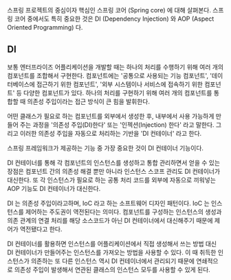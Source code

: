 스프링 프로젝트의 중심이자 핵심인 스프링 코어 (Spring core) 에 대해 살펴본다.
스프링 코어 중에서도 특히 중요한 것은 DI (Dependency Injection) 와 AOP (Aspect Oriented Programming) 다. 

## DI
보통 엔터프라이즈 어플리케이션을 개발할 때는 하나의 처리를 수행하기 위해 여러 개의 컴포넌트를 조합해서 구현한다. 컴포넌트에는 '공통으로 사용되는 기능 컴포넌트', '데이터베이스에 접근하기 위한 컴포넌트', '외부 시스템이나 서비스에 접속하기 위한 컴포넌트' 등 다양한 컴포넌트가 있다. 하나의 처리를 구현하기 위해 여러 개의 컴포넌트를 통합할 때 의존성 주입이라는 접근 방식이 큰 힘을 발휘한다. 

어떤 클래스가 필요로 하는 컴포넌트를 외부에서 생성한 후, 내부에서 사용 가능하게 만들어 주는 과정을 '의존성 주입(DI)한다' 또는 '인젝션(Injection) 한다' 라고 말한다. 그리고 이러한 의존성 주입을 자동으로 처리하는 기반을 'DI 컨테이너' 라고 한다. 

스프링 프레임워크가 제공하는 기능 중 가장 중요한 것이 DI 컨테이너 기능이다. 

DI 컨테이너를 통해 각 컴포넌트의 인스턴스를 생성하고 통합 관리하면서 얻을 수 있는 장점은 컴포넌트 간의 의존성 해결 뿐만 아니라 인스턴스 스코프 관리도 DI 컨테이너가 대신한다. 또 각 인스턴스가 필요로 하는 공통 처리 코드를 외부에 자동으로 끼워넣는 AOP 기능도 DI 컨테이너가 대신한다. 

DI 는 의존성 주입이라고하며, IoC 라고 하는 소프트웨어 디자인 패턴이다. IoC 는 인스턴스를 제어하는 주도권이 역전된다는 의미다. 컴포넌트를 구성하는 인스턴스의 생성과 의존 관계의 연결 처리를 해당 소스코드가 아닌 DI 컨테이너에서 대신해주기 때문에 제어가 역전됐다고 한다. 

DI 컨테이너를 활용하면 인스턴스를 어플리케이션에서 직접 생성해서 쓰는 방법 대신 DI 컨테이너가 만들어주는 인스턴스를 가져오는 방법을 사용할 수 있다. 이 때 취득한 인스턴스가 의존하는 또 다른 인스턴스 역시 DI 컨테이너에서 관리되기 때문에 연쇄적으로 의존성 주입이 발생해서 연관된 클래스의 인스턴스 모두를 사용할 수 있게 된다. 
<!--stackedit_data:
eyJoaXN0b3J5IjpbLTgzNjA0MjcyOCwxODE5NzgzNjk4LDE0ND
kyNjM0ODFdfQ==
-->